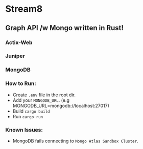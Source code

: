 # Stream8

## Graph API /w Mongo written in Rust!

### Actix-Web
### Juniper
### MongoDB

### How to Run:
- Create `.env` file in the root dir.
- Add your `MONGODB_URL`. (e.g MONGODB_URL=mongodb://localhost:27017)
- Build `cargo build`
- Run `cargo run`

### Known Issues:
- MongoDB fails connecting to `Mongo Atlas Sandbox Cluster`.
